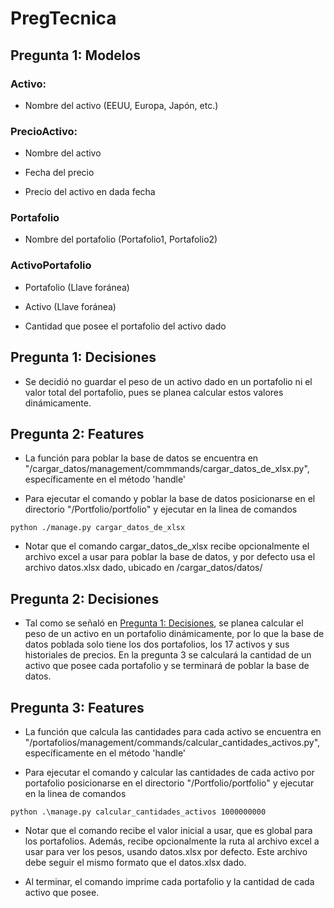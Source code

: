 # PregTecnica

## Pregunta 1: Modelos

### Activo:

- Nombre del activo (EEUU, Europa, Japón, etc.)

### PrecioActivo:

- Nombre del activo

- Fecha del precio

- Precio del activo en dada fecha


### Portafolio

- Nombre del portafolio (Portafolio1, Portafolio2)

### ActivoPortafolio

- Portafolio (Llave foránea)

- Activo (Llave foránea)

- Cantidad que posee el portafolio del activo dado

## Pregunta 1: Decisiones

- Se decidió no guardar el peso de un activo dado en un portafolio ni el valor total del portafolio, pues se planea calcular estos valores dinámicamente.


## Pregunta 2: Features

- La función para poblar la base de datos se encuentra en "/cargar_datos/management/commmands/cargar_datos_de_xlsx.py", específicamente en el método 'handle'

- Para ejecutar el comando y poblar la base de datos posicionarse en el directorio "/Portfolio/portfolio" y ejecutar en la linea de comandos

```console
python ./manage.py cargar_datos_de_xlsx
```

- Notar que el comando cargar_datos_de_xlsx recibe opcionalmente el archivo excel a usar para poblar la base de datos, y por defecto usa el archivo datos.xlsx dado, ubicado en /cargar_datos/datos/

## Pregunta 2: Decisiones

- Tal como se señaló en [Pregunta 1: Decisiones](#pregunta-1-decisiones), se planea calcular el peso de un activo en un portafolio dinámicamente, por lo que la base de datos poblada solo tiene los dos portafolios, los 17 activos y sus historiales de precios. En la pregunta 3 se calculará la cantidad de un activo que posee cada portafolio y se terminará de poblar la base de datos.

## Pregunta 3: Features

- La función que calcula las cantidades para cada activo se encuentra en "/portafolios/management/commands/calcular_cantidades_activos.py", específicamente en el método 'handle'

- Para ejecutar el comando y calcular las cantidades de cada activo por portafolio posicionarse en el directorio "/Portfolio/portfolio" y ejecutar en la linea de comandos

```console
python .\manage.py calcular_cantidades_activos 1000000000
```

- Notar que el comando recibe el valor inicial a usar, que es global para los portafolios. Además, recibe opcionalmente la ruta al archivo excel a usar para ver los pesos, usando datos.xlsx por defecto. Este archivo debe seguir el mismo formato que el datos.xlsx dado.

- Al terminar, el comando imprime cada portafolio y la cantidad de cada activo que posee.
